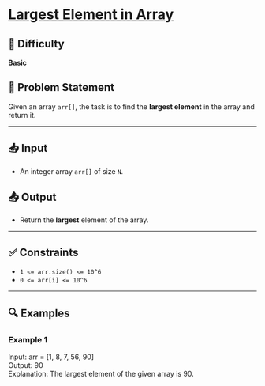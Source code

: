 # [Largest Element in Array](https://www.geeksforgeeks.org/problems/largest-element-in-array4009/1)

## 🧠 Difficulty
**Basic**

## 📌 Problem Statement

Given an array `arr[]`, the task is to find the **largest element** in the array and return it.

---

## 📥 Input

- An integer array `arr[]` of size `N`.

## 📤 Output

- Return the **largest** element of the array.

---

## ✅ Constraints

- `1 <= arr.size() <= 10^6`
- `0 <= arr[i] <= 10^6`

---

## 🔍 Examples

### Example 1

Input: arr = [1, 8, 7, 56, 90]  
Output: 90  
Explanation: The largest element of the given array is 90.

